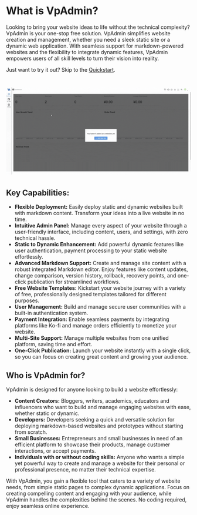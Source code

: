 # What is VpAdmin?

Looking to bring your website ideas to life without the technical complexity? VpAdmin is your one-stop free solution. VpAdmin simplifies website creation and management, whether you need a sleek static site or a dynamic web application. With seamless support for markdown-powered websites and the flexibility to integrate dynamic features, VpAdmin empowers users of all skill levels to turn their vision into reality.

Just want to try it out? Skip to the <a href="https://www.vpadmin.org/guide/getting-started" target="_blank">Quickstart</a>.

<h1 align="center">
    <a href="https://github.com/fiwalld/Fiwalld">
        <img alt="Logo" src="https://github.com/vpadminorg/VpAdmin/blob/main/AddNewSite_2.gif" width="800">
    </a>
    <br>
</h1>

## Key Capabilities:

- **Flexible Deployment:** Easily deploy static and dynamic websites built with markdown content. Transform your ideas into a live website in no time.
- **Intuitive Admin Panel:** Manage every aspect of your website through a user-friendly interface, including content, users, and settings, with zero technical hassle.
- **Static to Dynamic Enhancement:** Add powerful dynamic features like user authentication, payment processing to your static website effortlessly.
- **Advanced Markdown Support:** Create and manage site content with a robust integrated Markdown editor. Enjoy features like content updates, change comparison, version history, rollback, recovery points, and one-click publication for streamlined workflows.
- **Free Website Templates:** Kickstart your website journey with a variety of free, professionally designed templates tailored for different purposes.
- **User Management:** Build and manage secure user communities with a built-in authentication system.
- **Payment Integration:** Enable seamless payments by integrating platforms like Ko-fi and manage orders efficiently to monetize your website.
- **Multi-Site Support:** Manage multiple websites from one unified platform, saving time and effort.
- **One-Click Publication:** Launch your website instantly with a single click, so you can focus on creating great content and growing your audience.

## Who is VpAdmin for?

VpAdmin is designed for anyone looking to build a website effortlessly:

- **Content Creators:** Bloggers, writers, academics, educators and influencers who want to build and manage engaging websites with ease, whether static or dynamic.
- **Developers:** Developers seeking a quick and versatile solution for deploying markdown-based websites and prototypes without starting from scratch.
- **Small Businesses:** Entrepreneurs and small businesses in need of an efficient platform to showcase their products, manage customer interactions, or accept payments.
- **Individuals with or without coding skills:** Anyone who wants a simple yet powerful way to create and manage a website for their personal or professional presence, no matter their technical expertise.

With VpAdmin, you gain a flexible tool that caters to a variety of website needs, from simple static pages to complex dynamic applications. Focus on creating compelling content and engaging with your audience, while VpAdmin handles the complexities behind the scenes. No coding required, enjoy seamless online experience.
